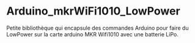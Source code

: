 # Arduino_mkrWiFi1010_LowPower
Petite bibliothèque qui encapsule des commandes Arduino pour faire du LowPower sur la carte arduino MKR Wifi1010 avec une batterie LiPo.
